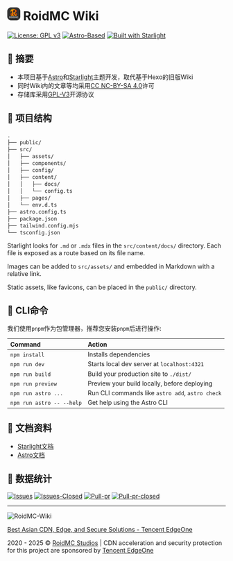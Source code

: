 # <img alt="RoidMC-Wiki" width="30" src="https://raw.githubusercontent.com/RoidMC/wiki/refs/heads/main/src/assets/imgs/logo/logo-big-r-text-RoundCorner.png" /> RoidMC Wiki

[![License: GPL v3](https://img.shields.io/badge/License-GPL%20v3-blue.svg?style=flat-square)](https://github.com/RoidMC/wiki/blob/main/LICENSE)
[![Astro-Based](https://img.shields.io/badge/-astro-gray?style=flat-square&logo=Astro)](https://astro.build)
[![Built with Starlight](https://img.shields.io/badge/Built_with_Starlight-gray?style=flat-square&logo=Github)](https://starlight.astro.build)

## 💬 摘要

* 本项目基于[Astro](https://astro.build)和[Starlight](https://starlight.astro.build)主题开发，取代基于Hexo的旧版Wiki
* 同时Wiki内的文章等均采用[CC NC-BY-SA 4.0](https://creativecommons.org/licenses/by-nc-sa/4.0/)许可
* 存储库采用[GPL-V3](https://github.com/RoidMC/wiki/blob/main/LICENSE)开源协议

## 🚀 项目结构

```
.
├── public/
├── src/
│   ├── assets/
│   ├── components/
│   ├── config/
│   ├── content/
│   │   ├── docs/
│   │   └── config.ts
│   ├── pages/
│   └── env.d.ts
├── astro.config.ts
├── package.json
├── tailwind.config.mjs
└── tsconfig.json
```

Starlight looks for `.md` or `.mdx` files in the `src/content/docs/` directory. Each file is exposed as a route based on its file name.

Images can be added to `src/assets/` and embedded in Markdown with a relative link.

Static assets, like favicons, can be placed in the `public/` directory.

## 🧞 CLI命令

我们使用`pnpm`作为包管理器，推荐您安装`pnpm`后进行操作:

| Command                   | Action                                           |
| :------------------------ | :----------------------------------------------- |
| `npm install`             | Installs dependencies                            |
| `npm run dev`             | Starts local dev server at `localhost:4321`      |
| `npm run build`           | Build your production site to `./dist/`          |
| `npm run preview`         | Preview your build locally, before deploying     |
| `npm run astro ...`       | Run CLI commands like `astro add`, `astro check` |
| `npm run astro -- --help` | Get help using the Astro CLI                     |

## 👀 文档资料

- [Starlight文档](https://starlight.astro.build/)
- [Astro文档](https://docs.astro.build)

🎨  数据统计
---

[![Issues](https://img.shields.io/github/issues/RoidMC/wiki?style=flat-square)](https://github.com/RoidMC/wiki/issues)
[![Issues-Closed](https://img.shields.io/github/issues-closed/RoidMC/wiki?style=flat-square)](https://github.com/RoidMC/wiki/issues?q=is%3Aissue+is%3Aclosed)
[![Pull-pr](https://img.shields.io/github/issues-pr/RoidMC/wiki?style=flat-square)](https://github.com/RoidMC/wiki/pulls)
[![Pull-pr-closed](https://img.shields.io/github/issues-pr-closed/RoidMC/wiki?style=flat-square)](https://github.com/RoidMC/wiki/pulls?q=is%3Apr+is%3Aclosed)


---
 <img alt="RoidMC-Wiki" width="200" src="https://edgeone.ai/media/34fe3a45-492d-4ea4-ae5d-ea1087ca7b4b.png" />

[Best Asian CDN, Edge, and Secure Solutions - Tencent EdgeOne](https://edgeone.ai/?from=github)

2020 - 2025 © [RoidMC Studios](https://www.roidmc.com)  | CDN acceleration and security protection for this project are sponsored by [Tencent EdgeOne](https://edgeone.ai/?from=github)

<!-- 
Bro不想自己动手翻译，Wiki内的英文内容就请了Deepl大仙助力
如果你看到了这个注释，为何不试试访问https://rmc.ink/funny
里面真的不是RickRollllllll ;P
 -->
